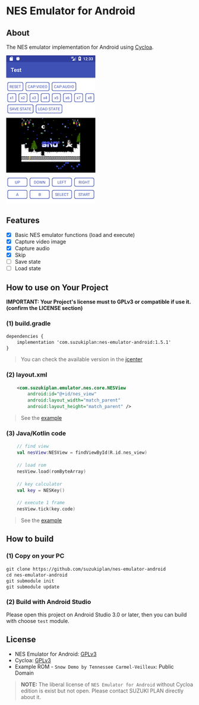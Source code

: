 # NES Emulator for Android

## About

The NES emulator implementation for Android using [Cycloa](https://github.com/ledyba/Cycloa).

![screenshot](screen-shot.png)

## Features

- [x] Basic NES emulator functions (load and execute)
- [x] Capture video image
- [x] Capture audio
- [x] Skip
- [ ] Save state
- [ ] Load state

## How to use on Your Project

__IMPORTANT: Your Project's license must to GPLv3 or compatible if use it. (confirm the LICENSE section)__

### (1) build.gradle

```
dependencies {
    implementation 'com.suzukiplan:nes-emulator-android:1.5.1'
}
```

> You can check the available version in the [jcenter](http://jcenter.bintray.com/com/suzukiplan/nes-emulator-android/)

### (2) layout.xml

```xml
    <com.suzukiplan.emulator.nes.core.NESView
        android:id="@+id/nes_view"
        android:layout_width="match_parent"
        android:layout_height="match_parent" />
```

> See the [example](test/src/main/res/layout/activity_main.xml)

### (3) Java/Kotlin code

```kotlin
    // find view
    val nesView:NESView = findViewById(R.id.nes_view)

    // load rom
    nesView.load(romByteArray)

    // key calculator
    val key = NESKey()

    // execute 1 frame
    nesView.tick(key.code)
```

> See the [example](test/src/main/java/com/suzukiplan/emulator/nes/test/MainActivity.kt)

## How to build

### (1) Copy on your PC

```
git clone https://github.com/suzukiplan/nes-emulator-android
cd nes-emulator-android
git submodule init
git submodule update
```

### (2) Build with Android Studio

Please open this project on Android Studio 3.0 or later,
then you can build with choose `test` module.

## License

- NES Emulator for Android: [GPLv3](LICENSE.txt)
- Cycloa: [GPLv3](https://github.com/ledyba/Cycloa)
- Example ROM - `Snow Demo by Tennessee Carmel-Veilleux`: Public Domain	 

> __NOTE:__ The liberal license of `NES Emulator for Android` without Cycloa edition is exist but not open. Please contact SUZUKI PLAN directly about it.
